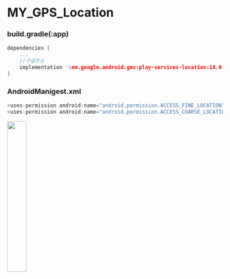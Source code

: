 # MY_GPS_Location

### build.gradle(:app)
```c
dependencies {
    ...
    //구글주소
    implementation 'com.google.android.gms:play-services-location:18.0.0'
}
```

### AndroidManigest.xml
```c
<uses-permission android:name="android.permission.ACCESS_FINE_LOCATION" />
<uses-permission android:name="android.permission.ACCESS_COARSE_LOCATION"/>
```

<img src = "https://user-images.githubusercontent.com/108243290/200651359-18b84047-59fb-4837-bede-694d3f328238.png" width="30%" height="30%">
